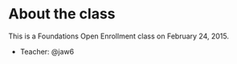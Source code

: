 # About the class

This is a Foundations Open Enrollment class on February 24, 2015.

* Teacher: @jaw6

